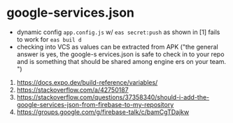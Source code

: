 # google-services.json

- dynamic config `app.config.js` w/ `eas secret:push` as shown in [1] fails to work for `eas buil
d`
- checking into VCS as values can be extracted from APK ("the general answer is yes, the google-s
ervices.json is safe to check in to your repo and is something that should be shared among engine
ers on your team. ")

1. https://docs.expo.dev/build-reference/variables/
2. https://stackoverflow.com/a/42750187
3. https://stackoverflow.com/questions/37358340/should-i-add-the-google-services-json-from-firebase-to-my-repository
4. https://groups.google.com/g/firebase-talk/c/bamCgTDajkw
